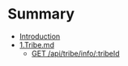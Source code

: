 # Summary

* [Introduction](README.md)
* [1.Tribe.md](1chapter1md.md)
   * [ GET /api/tribe/info/:tribeId](asd.md)

